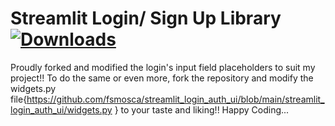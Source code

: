 # Streamlit Login/ Sign Up Library   [![Downloads](https://static.pepy.tech/personalized-badge/streamlit-login-auth-ui?period=month&units=international_system&left_color=grey&right_color=blue&left_text=downloads)](https://pepy.tech/project/streamlit-login-auth-ui)

Proudly forked and modified the login's input field placeholders to suit my project!!
To do the same or even more, fork the repository and modify the widgets.py file{https://github.com/fsmosca/streamlit_login_auth_ui/blob/main/streamlit_login_auth_ui/widgets.py } to your taste and liking!!
Happy Coding...
